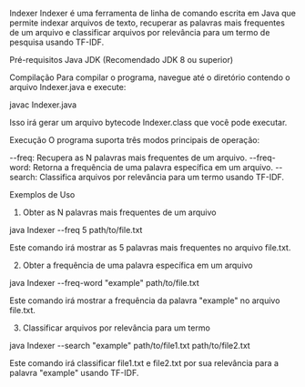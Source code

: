 Indexer
Indexer é uma ferramenta de linha de comando escrita em Java que permite indexar arquivos de texto, recuperar as palavras mais frequentes de um arquivo e classificar arquivos por relevância para um termo de pesquisa usando TF-IDF.

Pré-requisitos
Java JDK (Recomendado JDK 8 ou superior)

Compilação
Para compilar o programa, navegue até o diretório contendo o arquivo Indexer.java e execute:

javac Indexer.java

Isso irá gerar um arquivo bytecode Indexer.class que você pode executar.

Execução
O programa suporta três modos principais de operação:

--freq: Recupera as N palavras mais frequentes de um arquivo.
--freq-word: Retorna a frequência de uma palavra específica em um arquivo.
--search: Classifica arquivos por relevância para um termo usando TF-IDF.

Exemplos de Uso
1. Obter as N palavras mais frequentes de um arquivo

java Indexer --freq 5 path/to/file.txt

Este comando irá mostrar as 5 palavras mais frequentes no arquivo file.txt.

2. Obter a frequência de uma palavra específica em um arquivo

java Indexer --freq-word "example" path/to/file.txt

Este comando irá mostrar a frequência da palavra "example" no arquivo file.txt.

3. Classificar arquivos por relevância para um termo

java Indexer --search "example" path/to/file1.txt path/to/file2.txt

Este comando irá classificar file1.txt e file2.txt por sua relevância para a palavra "example" usando TF-IDF.
